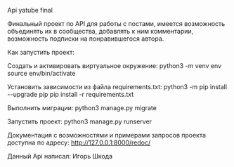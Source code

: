 Api yatube final

Финальный проект по API для работы с постами, имеется возможность
объединять их в сообщества, добавлять к ним комментарии, возможность подписки
на понравившегося автора.

Как запустить проект:

Cоздать и активировать виртуальное окружение:
python3 -m venv env
source env/bin/activate

Установить зависимости из файла requirements.txt:
python3 -m pip install --upgrade pip
pip install -r requirements.txt

Выполнить миграции:
python3 manage.py migrate

Запустить проект:
python3 manage.py runserver


Документация с возможностями и примерами запросов проекта доступна
по адресу: http://127.0.0.1:8000/redoc/


Данный Api написал: Игорь Шкода
